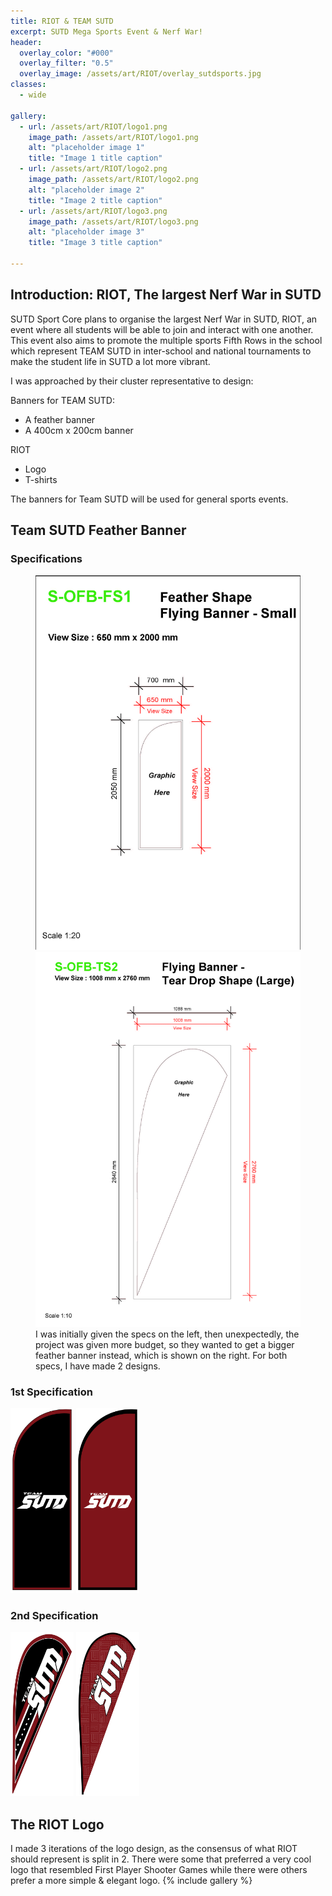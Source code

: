 ```yaml
---
title: RIOT & TEAM SUTD
excerpt: SUTD Mega Sports Event & Nerf War!
header:
  overlay_color: "#000"
  overlay_filter: "0.5"
  overlay_image: /assets/art/RIOT/overlay_sutdsports.jpg
classes:
  - wide

gallery:
  - url: /assets/art/RIOT/logo1.png
    image_path: /assets/art/RIOT/logo1.png
    alt: "placeholder image 1"
    title: "Image 1 title caption"
  - url: /assets/art/RIOT/logo2.png
    image_path: /assets/art/RIOT/logo2.png
    alt: "placeholder image 2"
    title: "Image 2 title caption"
  - url: /assets/art/RIOT/logo3.png
    image_path: /assets/art/RIOT/logo3.png
    alt: "placeholder image 3"
    title: "Image 3 title caption"

---
```


## Introduction: RIOT, The largest Nerf War in SUTD
SUTD Sport Core plans to organise the largest Nerf War in SUTD, RIOT, an event where all students will be able to join and interact with one another. This event also aims to promote the multiple sports Fifth Rows in the school which represent TEAM SUTD in inter-school and national tournaments to make the student life in SUTD a lot more vibrant.

I was approached by their cluster representative to design:

Banners for TEAM SUTD:
  - A feather banner
  - A 400cm x 200cm banner

RIOT
  - Logo
  - T-shirts

The banners for Team SUTD will be used for general sports events.

## Team SUTD Feather Banner
### Specifications
<figure class="half">
    <a href="/assets/art/RIOT/featherbannerspecs_1.jpg"><img src="/assets/art/RIOT/featherbannerspecs_1.jpg"></a>
    <a href="/assets/art/RIOT/featherbannerspecs_2.jpg"><img src="/assets/art/RIOT/featherbannerspecs_2.jpg"></a>
    <figcaption>I was initially given the specs on the left, then unexpectedly, the project was given more budget, so they wanted to get a bigger feather banner instead, which is shown on the right. For both specs, I have made 2 designs.</figcaption>
</figure>

### 1st Specification
<a href="/assets/art/RIOT/FeatherBanner1a.png"><img src="/assets/art/RIOT/FeatherBanner1a.png" width="20%"></a>
<a href="/assets/art/RIOT/FeatherBanner1b.png"><img src="/assets/art/RIOT/FeatherBanner1b.png" width="20%"></a>

### 2nd Specification
<a href="/assets/art/RIOT/FeatherBanner2a.png"><img src="/assets/art/RIOT/FeatherBanner2a.png" width="20%"></a>
<a href="/assets/art/RIOT/FeatherBanner2b.png"><img src="/assets/art/RIOT/FeatherBanner2b.png" width="20%"></a>

## The RIOT Logo
I made 3 iterations of the logo design, as the consensus of what RIOT should represent is split in 2. There were some that preferred a very cool logo that resembled First Player Shooter Games while there were others prefer a more simple & elegant logo.
{% include gallery %}
